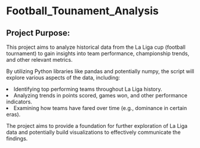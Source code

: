 # Football_Tounament_Analysis
<h2> Project Purpose: </h2>

<p> This project aims to analyze historical data from the La Liga cup (football tournament) to gain insights into team performance, championship trends, and other relevant metrics. 

By utilizing Python libraries like pandas and potentially numpy, the script will explore various aspects of the data, including: </p>
<li> Identifying top performing teams throughout La Liga history. </li>
<li> Analyzing trends in points scored, games won, and other performance indicators. </li>
<li> Examining how teams have fared over time (e.g., dominance in certain eras). </li>

<p> The project aims to provide a foundation for further exploration of La Liga data and potentially build visualizations to effectively communicate the findings. </p>
